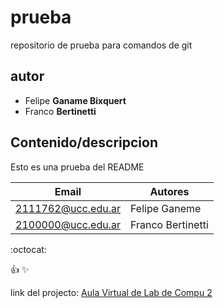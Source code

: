 # prueba
repositorio de prueba para comandos de git

## autor
* Felipe **Ganame Bixquert**
* Franco **Bertinetti**

## Contenido/descripcion
Esto es una prueba del README

| Email | Autores |
|-------|---------|
|2111762@ucc.edu.ar|Felipe Ganeme|
|2100000@ucc.edu.ar|Franco Bertinetti| 

:octocat:

:+1:
:sparkles:

link del projecto: [Aula Virtual de Lab de Compu 2](https://campusvirtual.ucc.edu.ar/course/view.php?id=6694)